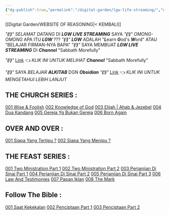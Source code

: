 ```yaml
---
{"dg-publish":true,"permalink":"/digital-garden/lgw-life-streaming/","dgPassFrontmatter":true}
---
```



[[Digital Garden/WEBSITE OF REASONING\|< KEMBALI]]

*"**(**!**)**"*    *SELAMAT DATANG* DI ***LGW LIVE STREAMING*** SAYA
*"**(**!**)**"*    *OMONG-OMONG* APA ITU ***LGW*** ???
*"**(**!**)**"*    ***LGW*** ADALAH "***L***earn ***G***od's ***W***ord" ATAU "BELAJAR FIRMAN-NYA BAPA"
*"**(**!**)**"*    SAYA MEMBUAT ***LGW LIVE STREAMING*** DI ***Channel*** "Sabbath Morefully"

*"**(**!**)**"*    [Link](https://www.youtube.com/@thesabbathmorefully) 👈 *KLIK INI UNTUK MELIHAT* ***Channel*** "Sabbath Morefully" 

*"**(**!**)**"*    SAYA *BELAJAR* ***ALKITAB*** DGN ***Obsidian*** 
*"**(**!**)**"*    [Link](https://www.youtube.com/watch?v=m4j5hpn3anE) 👈 *KLIK INI UNTUK MENGETAHUI LEBIH LANJUT*

## THE CHURCH SERIES :
[001 Wise & Foolish](https://www.youtube.com/watch?v=-jE4La9zUEI&t=14s)
[002 Knowledge of God](https://www.youtube.com/watch?v=_hXue_h3PCs)
[003 Elijah | Ahab & Jezebel](https://www.youtube.com/watch?v=7bZkm4Sqj04)
[004 Dua Kandang](https://www.youtube.com/watch?v=crSTf5-bmN0&t=8s)
[005 Gereja Yg Bukan Gereja](https://www.youtube.com/watch?v=jTJxqE1GKyo&t=12s)
[006 Born Again](https://www.youtube.com/watch?v=ZoPPPJfs2sU&t=11s)

## OVER AND OVER :
[001 Siapa Yang Tertipu ?](https://www.youtube.com/watch?v=oATAGnZDbp0&t=51s)
[002 Siapa Yang Menipu ?](https://www.youtube.com/watch?v=UzfZpRwVZB8&t=1134s)

## THE FEAST SERIES :
[001 Two Ministration Part 1](https://www.youtube.com/watch?v=186Kq4lS2dw)
[002 Two Ministration Part 2](https://www.youtube.com/watch?v=pNxh4cvarWI&t=3s)
[003 Perjanjian Di Sinai Part 1](https://www.youtube.com/watch?v=WN_I5bppbM8&t=280s)
[004 Perjanjian Di Sinai Part 2](https://www.youtube.com/watch?v=RsWmoaM55Ic)
[005 Perjanjian Di Sinai Part 3](https://www.youtube.com/watch?v=V49DJpha308)
[006 Law And Testimonies](https://www.youtube.com/watch?v=mxh1byCESKc)
[007 Papan Iklan](https://www.youtube.com/watch?v=fZ5RmT0DiSE&t=4s)
[008 The Mark](https://www.youtube.com/watch?v=NVyPRzdjZLM&t=8s)

## Follow The Bible :
[001 Saat Kekekalan](https://www.youtube.com/watch?v=fjksjbbzk6Y&t=859s)
[002 Penciptaan Part 1](https://www.youtube.com/watch?v=kTisn13Pj1I)
[003 Penciptaan Part 2 ](https://www.youtube.com/watch?v=svtvrI7PGrA)

